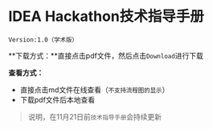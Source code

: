 # IDEA Hackathon技术指导手册

`Version:1.0（学术版）`

**下载方式：**直接点击pdf文件，然后点击`Download`进行下载

**查看方式：**

- 直接点击md文件在线查看（`不支持流程图的显示`）
- 下载pdf文件后本地查看

> 说明，在11月21日前`技术指导手册`会持续更新